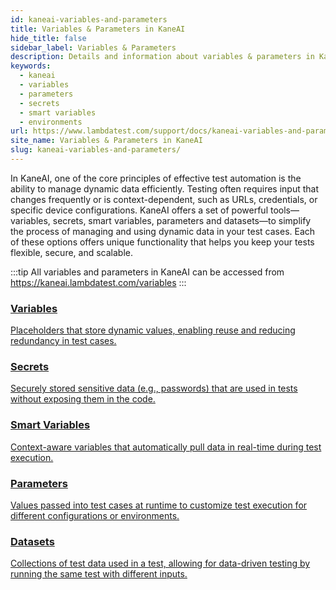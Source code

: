 ```yaml
---
id: kaneai-variables-and-parameters
title: Variables & Parameters in KaneAI
hide_title: false
sidebar_label: Variables & Parameters
description: Details and information about variables & parameters in KaneAI
keywords:
  - kaneai
  - variables
  - parameters
  - secrets
  - smart variables
  - environments
url: https://www.lambdatest.com/support/docs/kaneai-variables-and-parameters/
site_name: Variables & Parameters in KaneAI
slug: kaneai-variables-and-parameters/
---
```


<script type="application/ld+json"
      dangerouslySetInnerHTML={{ __html: JSON.stringify({
       "@context": "https://schema.org",
        "@type": "BreadcrumbList",
        "itemListElement": [{
          "@type": "ListItem",
          "position": 1,
          "name": "Home",
          "item": "https://www.lambdatest.com"
        },{
          "@type": "ListItem",
          "position": 2,
          "name": "Support",
          "item": "https://www.lambdatest.com/support/docs/"
        },{
          "@type": "ListItem",
          "position": 3,
          "name": "Variables & Parameters",
          "item": "https://www.lambdatest.com/support/docs/kaneai-variables-and-parameters"
        }]
      })
    }}
></script>

In KaneAI, one of the core principles of effective test automation is the ability to manage dynamic data efficiently. Testing often requires input that changes frequently or is context-dependent, such as URLs, credentials, or specific device configurations. KaneAI offers a set of powerful tools—variables, secrets, smart variables, parameters and datasets—to simplify the process of managing and using dynamic data in your test cases. Each of these options offers unique functionality that helps you keep your tests flexible, secure, and scalable.

:::tip
All variables and parameters in KaneAI can be accessed from https://kaneai.lambdatest.com/variables
:::
    
<!-- ### Core Features -->
<div className="support_main">
  
  <a href = "/support/docs/kane-ai-using-variables/">
  <div className="support_inners">
    <h3>Variables</h3>
    <p>Placeholders that store dynamic values, enabling reuse and reducing redundancy in test cases.</p>
  </div>
  </a>

  <a href="/support/docs/kane-ai-secrets/">
  <div className="support_inners">
    <h3>Secrets</h3>
    <p>Securely stored sensitive data (e.g., passwords) that are used in tests without exposing them in the code.</p>
  </div>
  </a>

  <a href="/support/docs/hyperexecute-artifacts-url/">
  <div className="support_inners">
    <h3>Smart Variables</h3>
    <p>Context-aware variables that automatically pull data in real-time during test execution.</p>
  </div>
  </a>

  <a href = "/support/docs/kane-ai-using-parameters/">
  <div className="support_inners">
    <h3>Parameters</h3>
    <p>Values passed into test cases at runtime to customize test execution for different configurations or environments.</p>
  </div>
  </a>

  <a href="/support/docs/kane-ai-using-datasets/">
  <div className="support_inners">
    <h3>Datasets</h3>
    <p>Collections of test data used in a test, allowing for data-driven testing by running the same test with different inputs.</p>
  </div>
  </a>
  
</div>

  
